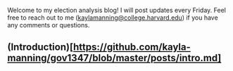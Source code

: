 Welcome to my election analysis blog! I will post updates every Friday. Feel free to reach out to me (kaylamanning@college.harvard.edu) if you have any comments or questions.

## (Introduction)[https://github.com/kayla-manning/gov1347/blob/master/posts/intro.md]
